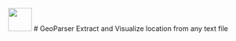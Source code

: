 
<img src="https://raw.githubusercontent.com/MBoustani/GeoParser/master/logo.png"  width="48"/>
# GeoParser
Extract and Visualize location from any text file
